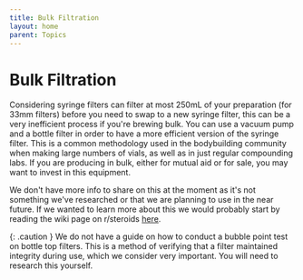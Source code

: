 ```yaml
---
title: Bulk Filtration
layout: home
parent: Topics
---
```


# Bulk Filtration

Considering syringe filters can filter at most 250mL of your preparation (for 33mm filters) before you need to swap to a new syringe filter, this can be a very inefficient process if you're brewing bulk. You can use a vacuum pump and a bottle filter in order to have a more efficient version of the syringe filter. This is a common methodology used in the bodybuilding community when making large numbers of vials, as well as in just regular compounding labs. If you are producing in bulk, either for mutual aid or for sale, you may want to invest in this equipment. 

We don't have more info to share on this at the moment as it's not something we've researched or that we are planning to use in the near future. If we wanted to learn more about this we would probably start by reading the wiki page on r/steroids [here](https://www.reddit.com/r/steroids/wiki/homebrew/list/).

{: .caution }
We do not have a guide on how to conduct a bubble point test on bottle top filters. This is a method of verifying that a filter maintained integrity during use, which we consider very important. You will need to research this yourself.